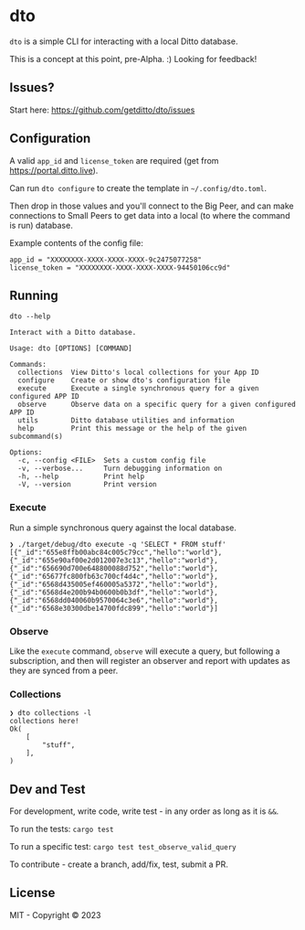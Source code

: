# dto

`dto` is a simple CLI for interacting with a local Ditto database.

This is a concept at this point, pre-Alpha. :) Looking for feedback!

## Issues?

Start here: https://github.com/getditto/dto/issues

## Configuration

A valid `app_id` and `license_token` are required (get from https://portal.ditto.live).

Can run `dto configure` to create the template in `~/.config/dto.toml`.

Then drop in those values and you'll connect to the Big Peer, and can make connections to Small Peers to get data into a local (to where the command is run) database.

Example contents of the config file:
```
app_id = "XXXXXXXX-XXXX-XXXX-XXXX-9c2475077258"
license_token = "XXXXXXXX-XXXX-XXXX-XXXX-94450106cc9d"
```

## Running

`dto --help`

```
Interact with a Ditto database.

Usage: dto [OPTIONS] [COMMAND]

Commands:
  collections  View Ditto's local collections for your App ID
  configure    Create or show dto's configuration file
  execute      Execute a single synchronous query for a given configured APP ID
  observe      Observe data on a specific query for a given configured APP ID
  utils        Ditto database utilities and information
  help         Print this message or the help of the given subcommand(s)

Options:
  -c, --config <FILE>  Sets a custom config file
  -v, --verbose...     Turn debugging information on
  -h, --help           Print help
  -V, --version        Print version
```

### Execute
Run a simple synchronous query against the local database.

```
❯ ./target/debug/dto execute -q 'SELECT * FROM stuff'
[{"_id":"655e8ffb00abc84c005c79cc","hello":"world"},{"_id":"655e90af00e2d012007e3c13","hello":"world"},{"_id":"656690d700e648800088d752","hello":"world"},{"_id":"65677fc800fb63c700cf4d4c","hello":"world"},{"_id":"6568d435005ef460005a5372","hello":"world"},{"_id":"6568d4e200b94b0600b0b3df","hello":"world"},{"_id":"6568dd040060b9570064c3e6","hello":"world"},{"_id":"6568e30300dbe14700fdc899","hello":"world"}]
```

### Observe
Like the `execute` command, `observe` will execute a query, but following a
subscription, and then will register an observer and report with updates as they
are synced from a peer.

### Collections

```
❯ dto collections -l
collections here!
Ok(
    [
        "stuff",
    ],
)
```

## Dev and Test

For development, write code, write test - in any order as long as it is `&&`.

To run the tests: `cargo test`

To run a specific test: `cargo test test_observe_valid_query`

To contribute - create a branch, add/fix, test, submit a PR.

## License

MIT - Copyright © 2023 <DittoLive>
